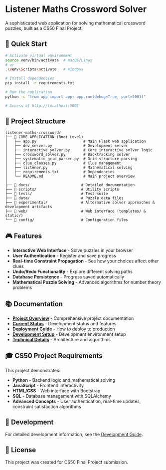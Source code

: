 # Listener Maths Crossword Solver

A sophisticated web application for solving mathematical crossword puzzles, built as a CS50 Final Project.

## 🚀 Quick Start

```bash
# Activate virtual environment
source venv/bin/activate  # macOS/Linux
# or
.\venv\Scripts\activate   # Windows

# Install dependencies
pip install -r requirements.txt

# Run the application
python -c "from app import app; app.run(debug=True, port=5001)"

# Access at http://localhost:5001
```

## 📁 Project Structure

```
listener-maths-crossword/
├── 🎯 CORE APPLICATION (Root Level)
│   ├── app.py                     # Main Flask web application
│   ├── dev_server.py              # Development server
│   ├── interactive_solver.py      # Core interactive solver logic
│   ├── crossword_solver.py        # Backtracking solver
│   ├── systematic_grid_parser.py  # Grid structure parsing
│   ├── clue_classes.py            # Clue management
│   ├── listener.py                # Mathematical solving
│   ├── requirements.txt           # Dependencies
│   └── README.md                  # Main project overview
│
├── 📁 docs/                       # Detailed documentation
├── 📁 scripts/                    # Utility scripts
├── 📁 tests/                      # Test suite
├── 📁 data/                       # Puzzle data files
├── 📁 experimental/               # Alternative solver approaches & development artifacts
├── 📁 web/                        # Web interface (templates/ & static/)
└── 📁 config/                     # Configuration files
```

## 🎮 Features

- **Interactive Web Interface** - Solve puzzles in your browser
- **User Authentication** - Register and save progress
- **Real-time Constraint Propagation** - See how your choices affect other clues
- **Undo/Redo Functionality** - Explore different solving paths
- **Database Persistence** - Progress saved automatically
- **Mathematical Puzzle Solving** - Advanced algorithms for number theory problems

## 📚 Documentation

- **[Project Overview](docs/README.md)** - Comprehensive project documentation
- **[Current Status](docs/PROJECT_STATUS.md)** - Development status and features
- **[Deployment Guide](docs/DEPLOYMENT.md)** - How to deploy to production
- **[Development Setup](docs/DEVELOPMENT.md)** - Development environment setup
- **[Technical Details](docs/TECHNICAL_DOCUMENTATION.md)** - Architecture and algorithms

## 🎓 CS50 Project Requirements

This project demonstrates:
- **Python** - Backend logic and mathematical solving
- **JavaScript** - Frontend interactivity
- **HTML/CSS** - Web interface with Bootstrap
- **SQL** - Database management with SQLAlchemy
- **Advanced Concepts** - User authentication, real-time updates, constraint satisfaction algorithms

## 🔧 Development

For detailed development information, see the [Development Guide](docs/DEVELOPMENT.md).

## 📄 License

This project was created for CS50 Final Project submission. 